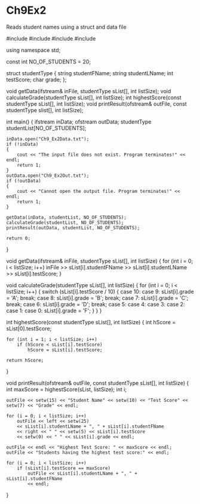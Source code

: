 # Ch9Ex2
Reads student names using a struct and data file


#include <iostream>
#include <string>
#include <fstream>
#include <iomanip>

using namespace std;

const int NO_OF_STUDENTS = 20;

struct studentType
{
	string studentFName;
	string studentLName;
	int testScore;
	char grade;
};

void getData(ifstream& inFile, studentType sList[], int listSize);
void calculateGrade(studentType sList[], int listSize);
int highestScore(const studentType sList[], int listSize);
void printResult(ofstream& outFile, const studentType slist[], int listSize);

int main()
{
	ifstream inData;
	ofstream outData;
	studentType studentList[NO_OF_STUDENTS];

	inData.open("Ch9_Ex2Data.txt");
	if (!inData)
	{
		cout << "The input file does not exist. Program terminates!" << endl;
		return 1;
	}
	outData.open("Ch9_Ex2Out.txt");
	if (!outData)
	{
		cout << "Cannot open the output file. Program terminates!" << endl;
		return 1;
	}

	getData(inData, studentList, NO_OF_STUDENTS);
	calculateGrade(studentList, NO_OF_STUDENTS);
	printResult(outData, studentList, NO_OF_STUDENTS);

	return 0;
}

void getData(ifstream& inFile, studentType sList[], int listSize)
{
	for (int i = 0; i < listSize; i++)
		inFile >> sList[i].studentFName >> sList[i].studentLName >> sList[i].testScore;
}

void calculateGrade(studentType sList[], int listSize)
{
	for (int i = 0; i < listSize; i++)
	{
		switch (sList[i].testScore / 10)
		{
		case 10:
		case 9:
			sList[i].grade = 'A';
			break;
		case 8:
			sList[i].grade = 'B';
			break;
		case 7:
			sList[i].grade = 'C';
			break;
		case 6:
			sList[i].grade = 'D';
			break;
		case 5:
		case 4:
		case 3:
		case 2:
		case 1:
		case 0:
			sList[i].grade = 'F';
		}
	}
}

int highestScore(const studentType sList[], int listSize)
{
	int hScore = sList[0].testScore;

	for (int i = 1; i < listSize; i++)
		if (hScore < sList[i].testScore)
			hScore = sList[i].testScore;

	return hScore;
}

void printResult(ofstream& outFile, const studentType sList[], int listSize)
{
	int maxScore = highestScore(sList, listSize);
	int i;

	outFile << setw(15) << "Student Name" << setw(10) << "Test Score" << setw(7) << "Grade" << endl;

	for (i = 0; i < listSize; i++)
		outFile << left << setw(25)
		<< sList[i].studentLName + ", " + sList[i].studentFName
		<< right << " " << setw(5) << sList[i].testScore
		<< setw(0) << " " << sList[i].grade << endl;

	outFile << endl << "Highest Test Score: " << maxScore << endl;
	outFile << "Students having the highest test score:" << endl;

	for (i = 0; i < listSize; i++)
		if (sList[i].testScore == maxScore)
			outFile << sList[i].studentLName + ", " + sList[i].studentFName
			<< endl;
}
